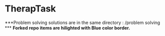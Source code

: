 # TherapTask

***Problem solving solutions are in the same directory : /problem solving ***
**Forked repo items are hilighted with Blue color border.**
